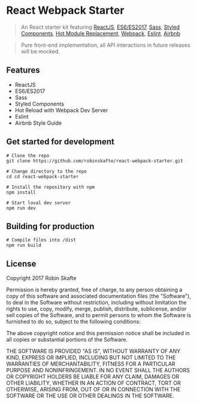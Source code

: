 # React Webpack Starter

> An React starter kit featuring [ReactJS](https://reactjs.org/), [ES6/ES2017](http://es6-features.org/#Constants), [Sass](http://sass-lang.com/), [Styled Components]('https://www.styled-components.com/'), [Hot Module Replacement]('https://webpack.js.org/concepts/hot-module-replacement/'), [Webpack](http://webpack.github.io/), [Eslint]('https://eslint.org/'), [Airbnb]('https://github.com/airbnb/javascript')

> Pure front-end implementation, all API interactions in future releases will be mocked.

## Features

* ReactJS
* ES6/ES2017
* Sass
* Styled Components
* Hot Reload with Webpack Dev Server
* Eslint
* Airbnb Style Guide

## Get started for development

```
# Clone the repo
git clone https://github.com/robinskafte/react-webpack-starter.git

# Change directory to the repo
cd cd react-webpack-starter

# Install the repository with npm
npm install

# Start loval dev server
npm run dev
```

## Building for production
```
# Compile files into /dist
npm run build
```

## License
Copyright 2017 Robin Skafte

Permission is hereby granted, free of charge, to any person obtaining a copy of this software and associated documentation files (the "Software"), to deal in the Software without restriction, including without limitation the rights to use, copy, modify, merge, publish, distribute, sublicense, and/or sell copies of the Software, and to permit persons to whom the Software is furnished to do so, subject to the following conditions:

The above copyright notice and this permission notice shall be included in all copies or substantial portions of the Software.

THE SOFTWARE IS PROVIDED "AS IS", WITHOUT WARRANTY OF ANY KIND, EXPRESS OR IMPLIED, INCLUDING BUT NOT LIMITED TO THE WARRANTIES OF MERCHANTABILITY, FITNESS FOR A PARTICULAR PURPOSE AND NONINFRINGEMENT. IN NO EVENT SHALL THE AUTHORS OR COPYRIGHT HOLDERS BE LIABLE FOR ANY CLAIM, DAMAGES OR OTHER LIABILITY, WHETHER IN AN ACTION OF CONTRACT, TORT OR OTHERWISE, ARISING FROM, OUT OF OR IN CONNECTION WITH THE SOFTWARE OR THE USE OR OTHER DEALINGS IN THE SOFTWARE.

